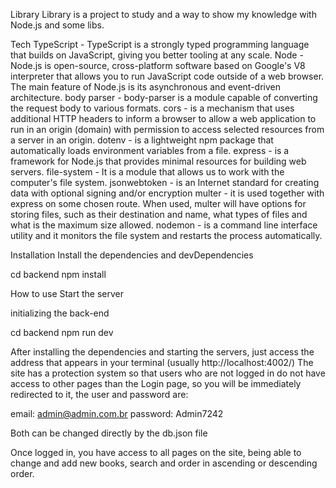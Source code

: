 Library
Library is a project to study and a way to show my knowledge with Node.js and some libs.

Tech
TypeScript - TypeScript is a strongly typed programming language that builds on JavaScript, giving you better tooling at any scale.
Node - Node.js is open-source, cross-platform software based on Google's V8 interpreter that allows you to run JavaScript code outside of a web browser. The main feature of Node.js is its asynchronous and event-driven architecture.
body parser - body-parser is a module capable of converting the request body to various formats.
cors - is a mechanism that uses additional HTTP headers to inform a browser to allow a web application to run in an origin (domain) with permission to access selected resources from a server in an origin.
dotenv - is a lightweight npm package that automatically loads environment variables from a file.
express - is a framework for Node.js that provides minimal resources for building web servers.
file-system - It is a module that allows us to work with the computer's file system.
jsonwebtoken - is an Internet standard for creating data with optional signing and/or encryption
multer - it is used together with express on some chosen route. When used, multer will have options for storing files, such as their destination and name, what types of files and what is the maximum size allowed.
nodemon - is a command line interface utility and it monitors the file system and restarts the process automatically.

Installation
Install the dependencies and devDependencies

cd backend
npm install

How to use Start the server

initializing the back-end

cd backend 
npm run dev

After installing the dependencies and starting the servers, just access the address that appears in your terminal (usually http://localhost:4002/) The site has a protection system so that users who are not logged in do not have access to other pages than the Login page, so you will be immediately redirected to it, the user and password are:

email: admin@admin.com.br
password: Admin7242

Both can be changed directly by the db.json file

Once logged in, you have access to all pages on the site, being able to change and add new books, search and order in ascending or descending order.